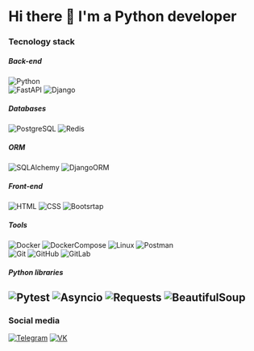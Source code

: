 Hi there 👋 I'm a Python developer
===============
### Tecnology stack
##### Back-end
![Python](https://img.shields.io/badge/Python-808080?style=for-the-badge&logo=Python)  
![FastAPI](https://img.shields.io/badge/FastAPI-808080?style=for-the-badge&logo=FastAPI)
![Django](https://img.shields.io/badge/Django-808080?style=for-the-badge&logo=Django)
##### Databases
![PostgreSQL](https://img.shields.io/badge/PostgreSQL-808080?style=for-the-badge&logo=PostgreSQL)
![Redis](https://img.shields.io/badge/Redis-808080?style=for-the-badge&logo=Redis)
##### ORM
![SQLAlchemy](https://img.shields.io/badge/SQLAlchemy-808080?style=for-the-badge&logo=SQLAlchemy)
![DjangoORM](https://img.shields.io/badge/DjangoORM-808080?style=for-the-badge&logo=DjangoORM)
##### Front-end
![HTML](https://img.shields.io/badge/HTML-808080?style=for-the-badge&logo=HTML5)
![CSS](https://img.shields.io/badge/CSS-808080?style=for-the-badge&logo=CSS3)
![Bootsrtap](https://img.shields.io/badge/BOOTSTRAP-808080?style=for-the-badge&logo=BOOTSTRAP)
##### Tools
![Docker](https://img.shields.io/badge/Docker-808080?style=for-the-badge&logo=Docker)
![DockerCompose](https://img.shields.io/badge/DockerCompose-808080?style=for-the-badge)
![Linux](https://img.shields.io/badge/Linux-808080?style=for-the-badge&logo=Linux)
![Postman](https://img.shields.io/badge/Postman-808080?style=for-the-badge&logo=Postman)  
![Git](https://img.shields.io/badge/Git-808080?style=for-the-badge&logo=Git)
![GitHub](https://img.shields.io/badge/GitHub-808080?style=for-the-badge&logo=GitHub)
![GitLab](https://img.shields.io/badge/GitLab-808080?style=for-the-badge&logo=GitLab)
##### Python libraries
![Pytest](https://img.shields.io/badge/Pytest-808080?style=for-the-badge&logo=pytest)
![Asyncio](https://img.shields.io/badge/Asyncio-808080?style=for-the-badge&logo=aiohttp)
![Requests](https://img.shields.io/badge/Requests-808080?style=for-the-badge)
![BeautifulSoup](https://img.shields.io/badge/BeautifulSoup-808080?style=for-the-badge)
---
### Social media<br>
[![Telegram](https://img.shields.io/badge/Telegram-808080?style=for-the-badge&logo=Telegram)](https://t.me/PolesoHamep)
[![VK](https://img.shields.io/badge/%D0%92%D0%9A%D0%9E%D0%9D%D0%A2%D0%90%D0%9A%D0%A2%D0%95-808080?style=for-the-badge&logo=VK
)](https://vk.com/slashbow)


